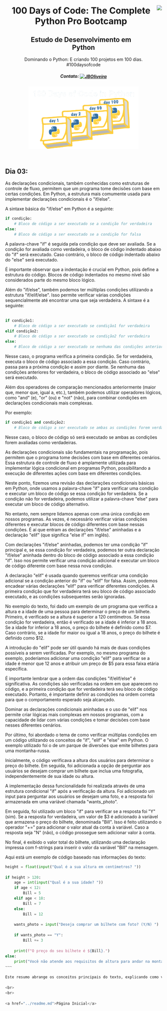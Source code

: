 <div align="center">
<a href="https://github.com/oliveiradg" target="_blank"><img align="right" height="100" src="https://cdn.jsdelivr.net/gh/devicons/devicon/icons/python/python-original-wordmark.svg" /></a>




<h1>100 Days of Code: The Complete Python Pro Bootcamp</h1>

<h2>Estudo de Desenvolvimento em <br> Python</h2>

<p>Dominando o Python: E criando 100 projetos em 100 dias. 
<br>
#100daysofcode

##### Contato: <a href="https://www.linkedin.com/in/joaooliveiradg/" target="blank"><img align="center" src="https://cdn.jsdelivr.net/npm/simple-icons@3.0.1/icons/linkedin.svg" alt="JBOliveira" height="20" width="20" /></a> 

  
</p>




<div align= "center">



<a href="https://github.com/oliveiradg" target="_blank"><img align="center" height="200" src="../images/100daysPython-removebg.png" /></a>
</div>
<br>

</div>
</div>

## Dia 03:

As declarações condicionais, também conhecidas como estruturas de controle de fluxo, permitem que um programa tome decisões com base em certas condições. Em Python, a estrutura mais comumente usada para implementar declarações condicionais é o "if/else".

A sintaxe básica do "if/else" em Python é a seguinte:

~~~python
if condição:
    # Bloco de código a ser executado se a condição for verdadeira
else:
    # Bloco de código a ser executado se a condição for falsa
~~~

A palavra-chave "if" é seguida pela condição que deve ser avaliada. Se a condição for avaliada como verdadeira, o bloco de código indentado abaixo do "if" será executado. Caso contrário, o bloco de código indentado abaixo do "else" será executado.

É importante observar que a indentação é crucial em Python, pois define a estrutura do código. Blocos de código indentados no mesmo nível são considerados parte do mesmo bloco lógico.

Além do "if/else", também podemos ter múltiplas condições utilizando a estrutura "if/elif/else". Isso permite verificar várias condições sequencialmente até encontrar uma que seja verdadeira. A sintaxe é a seguinte:

~~~python

if condição1:
    # Bloco de código a ser executado se condição1 for verdadeira
elif condição2:
    # Bloco de código a ser executado se condição2 for verdadeira
else:
    # Bloco de código a ser executado se nenhuma das condições anteriores for verdadeira

~~~

Nesse caso, o programa verifica a primeira condição. Se for verdadeira, executa o bloco de código associado a essa condição. Caso contrário, passa para a próxima condição e assim por diante. Se nenhuma das condições anteriores for verdadeira, o bloco de código associado ao "else" será executado.

Além dos operadores de comparação mencionados anteriormente (maior que, menor que, igual a, etc.), também podemos utilizar operadores lógicos, como "and" (e), "or" (ou) e "not" (não), para combinar condições em declarações condicionais mais complexas.

Por exemplo:

~~~python
if condição1 and condição2:
    # Bloco de código a ser executado se ambas as condições forem verdadeiras

~~~~

Nesse caso, o bloco de código só será executado se ambas as condições forem avaliadas como verdadeiras.

As declarações condicionais são fundamentais na programação, pois permitem que o programa tome decisões com base em diferentes cenários. Essa estrutura de controle de fluxo é amplamente utilizada para implementar lógica condicional em programas Python, possibilitando a execução de diferentes ações com base em diferentes condições.

Neste ponto, fizemos  uma revisão das declarações condicionais básicas em Python, onde usamos a palavra-chave "if" para verificar uma condição e executar um bloco de código se essa condição for verdadeira. Se a condição não for verdadeira, podemos utilizar a palavra-chave "else" para executar um bloco de código alternativo.

No entanto, nem sempre lidamos apenas com uma única condição em nossos programas. Às vezes, é necessário verificar várias condições diferentes e executar blocos de código diferentes com base nessas condições. É aí que entram as declarações "if/else" aninhadas e a declaração "elif" (que significa "else if" em inglês).

Com declarações "if/else" aninhadas, podemos ter uma condição "if" principal e, se essa condição for verdadeira, podemos ter outra declaração "if/else" aninhada dentro do bloco de código associado a essa condição "if". Isso nos permite verificar uma condição adicional e executar um bloco de código diferente com base nessa nova condição.

A declaração "elif" é usada quando queremos verificar uma condição adicional se a condição anterior do "if" ou "elif" for falsa. Assim, podemos encadear várias declarações "elif" para verificar diferentes condições. A primeira condição que for verdadeira terá seu bloco de código associado executado, e as condições subsequentes serão ignoradas.

No exemplo do texto, foi dado um exemplo de um programa que verifica a altura e a idade de uma pessoa para determinar o preço de um bilhete. Primeiro, é verificado se a altura é superior a 120 centímetros. Se essa condição for verdadeira, então é verificado se a idade é inferior a 18 anos. Se a idade for inferior a 18 anos, o preço do bilhete é definido como $7. Caso contrário, se a idade for maior ou igual a 18 anos, o preço do bilhete é definido como $12.

A introdução do "elif" pode ser útil quando há mais de duas condições possíveis a serem verificadas. Por exemplo, no mesmo programa do exemplo, poderíamos adicionar uma condição "elif" para verificar se a idade é menor que 12 anos e atribuir um preço de $5 para essa faixa etária específica.

É importante lembrar que a ordem das condições "if/elif/else" é significativa. As condições são verificadas na ordem em que aparecem no código, e a primeira condição que for verdadeira terá seu bloco de código executado. Portanto, é importante definir as condições na ordem correta para que o comportamento esperado seja alcançado.

Dominar as declarações condicionais aninhadas e o uso de "elif" nos permite criar lógicas mais complexas em nossos programas, com a capacidade de lidar com várias condições e tomar decisões com base nesses diferentes cenários.

Por último, foi abordado o tema de como verificar múltiplas condições em um código utilizando os conceitos de "if", "elif" e "else" em Python. O exemplo utilizado foi o de um parque de diversões que emite bilhetes para uma montanha-russa.

Inicialmente, o código verificava a altura dos usuários para determinar o preço do bilhete. Em seguida, foi adicionada a opção de perguntar aos usuários se desejam comprar um bilhete que inclua uma fotografia, independentemente de sua idade ou altura.

A implementação dessa funcionalidade foi realizada através de uma estrutura condicional "if" após a verificação da altura. Foi adicionado um input para perguntar aos usuários se desejam uma foto, e a resposta foi armazenada em uma variável chamada "wants_photo".

Em seguida, foi utilizado um bloco "if" para verificar se a resposta foi "Y" (sim). Se a resposta for verdadeira, um valor de $3 é adicionado à variável que armazena o preço do bilhete, denominada "Bill". Isso é feito utilizando o operador "+=" para adicionar o valor atual da conta à variável. Caso a resposta seja "N" (não), o código prossegue sem adicionar valor à conta.

No final, é exibido o valor total do bilhete, utilizando uma declaração impressa com f-strings para inserir o valor da variável "Bill" na mensagem.

Aqui está um exemplo de código baseado nas informações do texto:

~~~~python
height = float(input("Qual é a sua altura em centímetros? "))

if height > 120:
    age = int(input("Qual é a sua idade? "))
    if age < 12:
        Bill = 5
    elif age < 18:
        Bill = 7
    else:
        Bill = 12
    
    wants_photo = input("Deseja comprar um bilhete com foto? (Y/N) ")
    
    if wants_photo == "Y":
        Bill += 3
    
    print(f"O preço do seu bilhete é ${Bill}.")
else:
    print("Você não atende aos requisitos de altura para andar na montanha-russa.")
~~~

Este resumo abrange os conceitos principais do texto, explicando como verificar múltiplas condições em um código Python e implementar a funcionalidade de adicionar um valor extra à conta do bilhete com base na resposta do usuário.

<br>
<br>

<a href="../readme.md">Página Inicial</a> 